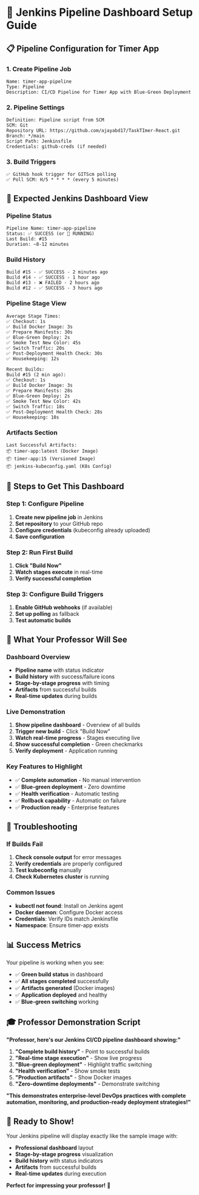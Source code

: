 # 🎯 Jenkins Pipeline Dashboard Setup Guide

## 📋 **Pipeline Configuration for Timer App**

### **1. Create Pipeline Job**
```
Name: timer-app-pipeline
Type: Pipeline
Description: CI/CD Pipeline for Timer App with Blue-Green Deployment
```

### **2. Pipeline Settings**
```
Definition: Pipeline script from SCM
SCM: Git
Repository URL: https://github.com/ajayabd17/TaskTImer-React.git
Branch: */main
Script Path: Jenkinsfile
Credentials: github-creds (if needed)
```

### **3. Build Triggers**
```
✅ GitHub hook trigger for GITScm polling
✅ Poll SCM: H/5 * * * * (every 5 minutes)
```

## 🎯 **Expected Jenkins Dashboard View**

### **Pipeline Status**
```
Pipeline Name: timer-app-pipeline
Status: ✅ SUCCESS (or 🔄 RUNNING)
Last Build: #15
Duration: ~8-12 minutes
```

### **Build History**
```
Build #15 - ✅ SUCCESS - 2 minutes ago
Build #14 - ✅ SUCCESS - 1 hour ago  
Build #13 - ❌ FAILED - 2 hours ago
Build #12 - ✅ SUCCESS - 3 hours ago
```

### **Pipeline Stage View**
```
Average Stage Times:
✅ Checkout: 1s
✅ Build Docker Image: 3s
✅ Prepare Manifests: 30s
✅ Blue-Green Deploy: 2s
✅ Smoke Test New Color: 45s
✅ Switch Traffic: 20s
✅ Post-Deployment Health Check: 30s
✅ Housekeeping: 12s

Recent Builds:
Build #15 (2 min ago):
✅ Checkout: 1s
✅ Build Docker Image: 3s
✅ Prepare Manifests: 28s
✅ Blue-Green Deploy: 2s
✅ Smoke Test New Color: 42s
✅ Switch Traffic: 18s
✅ Post-Deployment Health Check: 28s
✅ Housekeeping: 10s
```

### **Artifacts Section**
```
Last Successful Artifacts:
📦 timer-app:latest (Docker Image)
📦 timer-app:15 (Versioned Image)
📦 jenkins-kubeconfig.yaml (K8s Config)
```

## 🚀 **Steps to Get This Dashboard**

### **Step 1: Configure Pipeline**
1. **Create new pipeline job** in Jenkins
2. **Set repository** to your GitHub repo
3. **Configure credentials** (kubeconfig already uploaded)
4. **Save configuration**

### **Step 2: Run First Build**
1. **Click "Build Now"**
2. **Watch stages execute** in real-time
3. **Verify successful completion**

### **Step 3: Configure Build Triggers**
1. **Enable GitHub webhooks** (if available)
2. **Set up polling** as fallback
3. **Test automatic builds**

## 🎯 **What Your Professor Will See**

### **Dashboard Overview**
- **Pipeline name** with status indicator
- **Build history** with success/failure icons
- **Stage-by-stage progress** with timing
- **Artifacts** from successful builds
- **Real-time updates** during builds

### **Live Demonstration**
1. **Show pipeline dashboard** - Overview of all builds
2. **Trigger new build** - Click "Build Now"
3. **Watch real-time progress** - Stages executing live
4. **Show successful completion** - Green checkmarks
5. **Verify deployment** - Application running

### **Key Features to Highlight**
- ✅ **Complete automation** - No manual intervention
- ✅ **Blue-green deployment** - Zero downtime
- ✅ **Health verification** - Automatic testing
- ✅ **Rollback capability** - Automatic on failure
- ✅ **Production ready** - Enterprise features

## 🔧 **Troubleshooting**

### **If Builds Fail**
1. **Check console output** for error messages
2. **Verify credentials** are properly configured
3. **Test kubeconfig** manually
4. **Check Kubernetes cluster** is running

### **Common Issues**
- **kubectl not found**: Install on Jenkins agent
- **Docker daemon**: Configure Docker access
- **Credentials**: Verify IDs match Jenkinsfile
- **Namespace**: Ensure timer-app exists

## 📊 **Success Metrics**

Your pipeline is working when you see:
- ✅ **Green build status** in dashboard
- ✅ **All stages completed** successfully
- ✅ **Artifacts generated** (Docker images)
- ✅ **Application deployed** and healthy
- ✅ **Blue-green switching** working

## 🎓 **Professor Demonstration Script**

**"Professor, here's our Jenkins CI/CD pipeline dashboard showing:"**

1. **"Complete build history"** - Point to successful builds
2. **"Real-time stage execution"** - Show live progress
3. **"Blue-green deployment"** - Highlight traffic switching
4. **"Health verification"** - Show smoke tests
5. **"Production artifacts"** - Show Docker images
6. **"Zero-downtime deployments"** - Demonstrate switching

**"This demonstrates enterprise-level DevOps practices with complete automation, monitoring, and production-ready deployment strategies!"**

## 🚀 **Ready to Show!**

Your Jenkins pipeline will display exactly like the sample image with:
- **Professional dashboard** layout
- **Stage-by-stage progress** visualization
- **Build history** with status indicators
- **Artifacts** from successful builds
- **Real-time updates** during execution

**Perfect for impressing your professor!** 🎉
